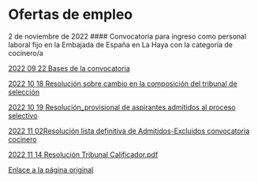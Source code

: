   Ofertas de empleo
=================

   2 de noviembre de 2022    #### Convocatoria para ingreso como personal laboral fijo en la Embajada de España en La Haya con la categoría de cocinero/a

​​​​​​[![]()2022 09 22 Bases de la convocatoria](https://www.exteriores.gob.es/Embajadas/lahaya/es/Embajada/Documents/20220922_Bases_convocatoria_COCINERO_LA_HAYA.pdf)

[![]()2022 10 18 Resolución sobre cambio en la composición del tribunal de selección](https://www.exteriores.gob.es/Embajadas/lahaya/es/Embajada/Documents/20221018%20Resoluci%C3%B3n%20cambio%20tribunal%20convocatoria%20cocinero%20E.%20LA%20HAYA.pdf)  


[![]()2022 10 19 Resolución\_provisional de aspirantes admitidos al proceso selectivo​](https://www.exteriores.gob.es/Embajadas/lahaya/es/Embajada/Documents/20221019_Resolucion_provisional_admitidos_cocinero.pdf)

[![]()2022 11 02Resolución lista definitiva de Admitidos-Excluidos convocatoria cocinero](https://www.exteriores.gob.es/Embajadas/lahaya/es/Embajada/Documents/02112022%20Resoluci%C3%B3n%20lista%20definitiva%20de%20Admitidos-Excluidos%20convocatoria%20cocinero%20E.%20LA%20HAYA.doc.pdf)

​[![]()2022 11 14 Resolución Tribunal Calificador.pdf](https://www.exteriores.gob.es/Embajadas/lahaya/es/Embajada/Documents/2022%2011%2014%20Resoluci%C3%B3n%20Tribunal%20Calificador.pdf)  
  


   [Enlace a la página original](https://www.exteriores.gob.es/Embajadas/lahaya/es/Embajada/Paginas/Ofertas-de-empleo.aspx)